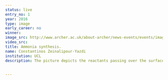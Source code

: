 ```yaml
---
status: live
entry_no: 1
year: 2016
type: image 
early_career: no 
winner: 
image_src: http://www.archer.ac.uk/about-archer/news-events/events/image-comp/gallery-2016/01_Entry_800.jpg
video_src: 
title: Ammonia synthesis.
name: Constantinos Zeinalipour-Yazdi
institution: UCL
description: The picture depicts the reactants passing over the surface of cobalt molybdenum nitride and turning into ammonia. The background shows dry land due to the absence of fertilisers
 
  
---
```

